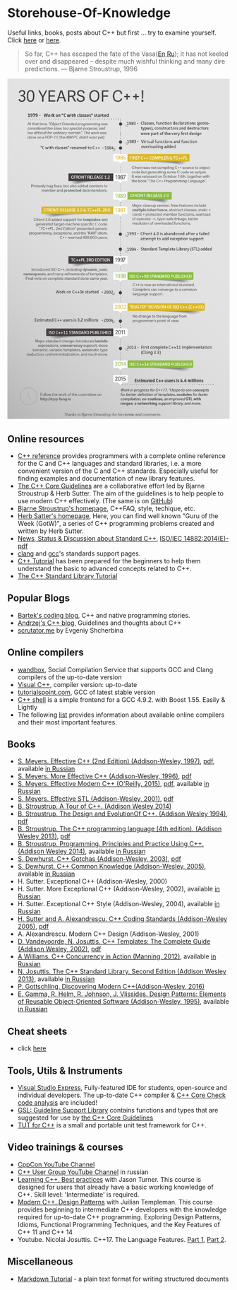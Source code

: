 # Storehouse-Of-Knowledge
Useful links, books, posts about C++
but first ... try to examine yourself. Click [here](https://www.tutorialspoint.com/cplusplus/cpp_questions_answers.htm) or [here](https://github.com/nikolaAV/Storehouse-Of-Knowledge/blob/master/list_of_questions.md).

> So far, C++ has escaped the fate of the Vasa([En](http://www.aristeia.com/TalkNotes/C++vstheVasa2-ups.pdf),[Ru](https://habrahabr.ru/company/infopulse/blog/227529/));  it has not
keeled over and disappeared – despite much wishful
thinking and many dire predictions.
— Bjarne Stroustrup, 1996

![30YearsOfC++](https://github.com/nikolaAV/Storehouse-Of-Knowledge/blob/master/30YearsOfC%2B%2B.png)

## Online resources
* [C++ reference](http://en.cppreference.com/w/) provides programmers with a complete online reference for the C and C++ languages and standard libraries, i.e. a more convenient version of the C and C++ standards. Especially useful for finding examples and documentation of new library features.
* [The C++ Core Guidelines](https://isocpp.github.io/CppCoreGuidelines/CppCoreGuidelines.html) are a collaborative effort led by Bjarne Stroustrup & Herb Sutter. The aim of the guidelines is to help people to use modern C++ effectively. (The same is on [GitHub](https://github.com/isocpp/CppCoreGuidelines))
* [Bjarne Stroustrup's homepage](http://stroustrup.com/), C++FAQ, style, techique, etc.
* [Herb Satter's homepage](https://herbsutter.com/), Here, you can find well known "Guru of the Week (GotW)", a series of C++ programming problems created and written by Herb Sutter.
* [News, Status & Discussion about Standard C++](https://isocpp.org/std/status), [ISO/IEC 14882:2014(E)-pdf](http://doc.imzlp.me/viewer.html?file=docs/standard/isocpp2014.pdf)
* [clang](http://clang.llvm.org/cxx_status.html) and [gcc](https://gcc.gnu.org/projects/cxx-status.html)'s standards support pages.
* [C++ Tutorial](http://www.tutorialspoint.com/cplusplus/) has been prepared for the beginners to help them understand the basic to advanced concepts related to C++.
* [The C++ Standard Library Tutorial](https://www.tutorialspoint.com/cpp_standard_library/index.htm)

## Popular Blogs
* [Bartek's coding blog](http://www.bfilipek.com/p/start-here.html), C++ and native programming stories.
* [Andrzej's C++ blog](https://akrzemi1.wordpress.com/), Guidelines and thoughts about C++
* [scrutator.me](http://scrutator.me/) by Evgeniy Shcherbina

## Online compilers
* [wandbox](https://wandbox.org/), Social Compilation Service that supports GCC and Clang compilers of the up-to-date version
* [Visual C++](http://webcompiler.cloudapp.net/), compiler version: up-to-date
* [tutorialspoint.com](https://www.tutorialspoint.com/compile_cpp_online.php), GCC of latest stable version
* [C++ shell](http://cpp.sh/) is a simple frontend for a GCC 4.9.2. with Boost 1.55. Easily & Lightly
* The following [list](https://arne-mertz.de/2017/05/online-compilers/) provides information about available online compilers and their most important features.

## Books
* [S. Meyers. Effective C++ (2nd Edition) (Addison-Wesley, 1997)](https://books.google.com.ua/books?id=Qx5oyB49poYC&lpg=PP1&dq=Effective%20C%2B%2B&pg=PP1#v=onepage&q&f=false), [pdf](http://doc.imzlp.me/viewer.html?file=docs/effective/EffectiveCPP.pdf), available [in Russian](http://scanlibs.com/effektivnoe-ispolzovanie-cpp/)
* [S. Meyers. More Effective C++ (Addison-Wesley, 1996)](https://books.google.com.ua/books?id=azvE8V0c-mYC&lpg=PP1&dq=Scott%20Meyers&pg=PP1#v=onepage&q&f=false), [pdf](http://doc.imzlp.me/viewer.html?file=docs/effective/MoreEffectiveCPP.pdf)
* [S. Meyers. Effective Modern C++ (O'Reilly, 2015)](https://books.google.com.ua/books?id=ZDhIBQAAQBAJ&lpg=PP1&dq=Scott%20Meyers&pg=PP1#v=onepage&q&f=false), [pdf](http://doc.imzlp.me/viewer.html?file=docs/effective/EffectiveModernCPP.pdf), available [in Russian](http://scanlibs.com/effektivnyiy-i-sovremennyiy-cpp-42-rekomendatsii-po-ispolzovaniyu-cpp-11-i-cpp-14/)
* [S. Meyers. Effective STL (Addison-Wesley, 2001)](https://books.google.com.ua/books?id=RPnWe6QKnCcC&lpg=PP1&dq=Scott%20Meyers&pg=PP1#v=onepage&q&f=false), [pdf](http://doc.imzlp.me/viewer.html?file=docs/effective/EffectiveSTL.pdf)
* [B. Stroustrup. A Tour of C++. (Addison Wesley 2014)](http://www.stroustrup.com/Tour.html)
* [B. Stroustrup. The Design and EvolutionOf C++. (Addison Wesley 1994)](https://books.google.com.ua/books?id=gsh3CkM3UBoC&dq=Stroustrup.+The+Design+and+Evolution+Of+C%2B%2B&hl=en&sa=X&redir_esc=y), [pdf](http://doc.imzlp.me/viewer.html?file=docs/cpp/TheDesignAndEvolutionOfCpp.pdf)
* [B. Stroustrup. The C++ programming language (4th edition). (Addison Wesley 2013)](https://books.google.com.ua/books?id=PSUNAAAAQBAJ&printsec=frontcover&dq=B.+Stroustrup.+The+C%2B%2B+programming+language+(4th+edition)&hl=en&sa=X&redir_esc=y#v=onepage&q&f=false), [pdf](http://doc.imzlp.me/viewer.html?file=docs/cpp/TCPPPL4E.pdf)
* [B. Stroustrup. Programming. Principles and Practice Using C++. (Addison Wesley 2014)](https://books.google.com.ua/books?id=We21AwAAQBAJ&printsec=frontcover&dq=Principles+and+Practice+Using+C%2B%2B&hl=en&sa=X&redir_esc=y#v=onepage&q&f=false), available [in Russian](http://scanlibs.com/programmirovanie-printsipyi-i-praktika-s-ispolzovaniem-cpp-2-e-izdanie/)
* [S. Dewhurst. C++ Gotchas (Addison-Wesley, 2003)](http://stevedewhurst.com/cpp_gotchas/index.html), [pdf](http://read.pudn.com/downloads52/ebook/180533/C%2B%2B%20Gotchas%EF%BC%88%E5%BD%B1%E5%8D%B0%E6%9C%AC%EF%BC%8CStephen%20C.%20Dewhurst%20%E8%91%97%EF%BC%89.pdf)
* [S. Dewhurst. C++ Common Knowledge (Addison-Wesley, 2005)](http://stevedewhurst.com/commonknowledge/index.html), available [in Russian](http://scanlibs.com/c-svyashhennyie-znaniya/)
* H. Sutter. Exceptional C++ (Addison-Wesley, 2000)
* H. Sutter. More Exceptional C++ (Addison-Wesley, 2002), available [in Russian](http://scanlibs.com/reshenie-slozhnyih-zadach-na-c-seriya-c-in-depth/)
* H. Sutter. Exceptional C++ Style (Addison-Wesley, 2004), available [in Russian](http://scanlibs.com/novyie-slozhnyie-zadachi-na-c/)
* [H. Sutter and A. Alexandrescu. C++ Coding Standards (Addison-Wesley 2005)](http://www.gotw.ca/publications/c++cs.htm), [pdf](https://doc.lagout.org/programmation/C/CPP101.pdf)
* A. Alexandrescu. Modern C++ Design (Addison-Wesley, 2001)
* [D. Vandevoorde, N. Josuttis. C++ Templates: The Complete Guide (Addison Wesley, 2002)](https://books.google.com.ua/books?id=yQU-NlmQb_UC&printsec=frontcover&dq=C%2B%2B+Templates:+The+Complete+Guide&hl=en&sa=X&ved=0ahUKEwi0gvzq4pfWAhXFYpoKHXXmCtYQ6AEIJzAA#v=onepage&q&f=false), [pdf](http://citeseerx.ist.psu.edu/viewdoc/download?doi=10.1.1.455.2265&rep=rep1&type=pdf) 
* [A Williams. C++ Concurrency in Action (Manning, 2012)](https://books.google.com.ua/books?id=EttPPgAACAAJ&dq=C%2B%2B+Concurrency+in+Action&hl=en&sa=X&redir_esc=y), available [in Russian](http://scanlibs.com/parallelnoe-programmirovanie-na-s-v-deystvii-praktika-razrabotki-mnogopotochnyih-programm/)
* [N. Josuttis. The C++ Standard Library. Second Edition (Addison Wesley 2013)](https://books.google.com.ua/books?id=gUhE8po4jgAC&printsec=frontcover&dq=Josuttis&hl=en&sa=X&ved=0ahUKEwio8q6giJ_VAhURS5oKHQDnCd0Q6AEIJjAA#v=onepage&q&f=false), available [in Russian](http://scanlibs.com/standartnaya-biblioteka-c-spravochnoe-rukovodstvo-2-e-izdanie/)
* [P. Gottschling. Discovering Modern C++(Addison-Wesley, 2016)](https://books.google.com.ua/books?id=KFdCCwAAQBAJ&pg=PT618&dq=Gottschling&hl=en&sa=X&ved=0ahUKEwil8tT_iJ_VAhUJSJoKHcWhA1wQ6AEIIjAA#v=onepage&q&f=false)
* [E. Gamma, R. Helm, R. Johnson, J. Vlissides. Design Patterns: Elements of Reusable Object-Oriented Software (Addison-Wesley, 1995)](https://books.google.com.ua/books?id=6oHuKQe3TjQC&printsec=frontcover&dq=Erich+Gamma&hl=en&sa=X&ved=0ahUKEwjO0ozRip_VAhXBA5oKHY-RDn8Q6AEIIjAA#v=onepage&q&f=false), available [in Russian](http://scanlibs.com/priemyi-obektno-orientirovannogo-proektirovaniya/)

## Cheat sheets
* click [here](https://github.com/nikolaAV/Storehouse-Of-Knowledge/blob/master/cheat_sheets/cheat_sheets.md)

## Tools, Utils & Instruments
* [Visual Studio Express](https://www.visualstudio.com/vs/visual-studio-express/), Fully-featured IDE for students, open-source and individual developers. The up-to-date C++ compiler & [C++ Core Check code analysis](https://blogs.msdn.microsoft.com/vcblog/2016/10/12/cppcorecheck/) are included! 
* [GSL: Guideline Support Library](https://github.com/Microsoft/GSL) contains functions and types that are suggested for use by [the C++ Core Guidelines](https://github.com/isocpp/CppCoreGuidelines)
* [TUT for C++](https://github.com/mrzechonek/tut-framework) is a small and portable unit test framework for C++.


## Video trainings & courses
* [CppCon YouTube Channel](https://www.youtube.com/user/CppCon/)
* [C++ User Group YouTube Channel](https://www.youtube.com/channel/UCJ9v015sPgEi0jJXe_zanjA/playlists) in russian
* [Learning C++. Best practices](http://scanlibs.com/learning-cpp-best-practices/) with  Jason Turner. This course is designed for users that already have a basic working knowledge of C++. Skill level: 'Intermediate' is required.
* [Modern C++. Design Patterns](http://scanlibs.com/modern-c-design-patterns/) with Juilian Templeman. This course provides beginning to intermediate C++ developers with the knowledge required for up-to-date C++ programming. Exploring Design Patterns, Idioms, Functional Programming Techniques, and the Key Features of C++ 11 and C++ 14
* Youtube. Nicolai Josuttis. С++17. The Language Features. [Part 1](https://www.youtube.com/watch?v=WDGP5pO1TyM&feature=youtu.be), [Part 2](https://www.youtube.com/watch?v=_PEgl63V7wc&feature=youtu.be).

## Miscellaneous
* [Markdown Tutorial](http://commonmark.org/help/tutorial/) - a plain text format for writing structured documents
